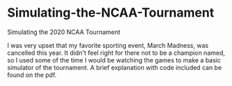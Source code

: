 # Simulating-the-NCAA-Tournament
Simulating the 2020 NCAA Tournament

I was very upset that my favorite sporting event, March Madness, was cancelled this year. It didn't feel right for there not to be a champion named, so I used some of the time I would be watching the games to make a basic simulator of the tournament. A brief explanation with code included can be found on the pdf.
